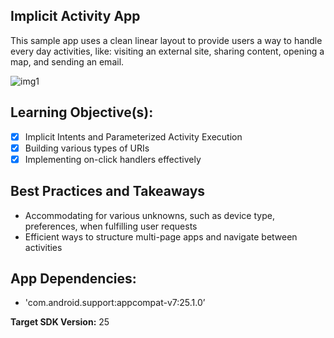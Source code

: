 ## Implicit Activity App

This sample app uses a clean linear layout to provide users a way to handle every day activities, like: visiting an external site, sharing content, opening a map, and sending an email.
 

![img1](https://ucarecdn.com/213369fa-a2a7-4f54-a110-274e75af4ebe/)

## Learning Objective(s):

- [x] Implicit Intents and Parameterized Activity Execution
- [x] Building various types of URIs
- [x] Implementing on-click handlers effectively 

## Best Practices and Takeaways 
-	Accommodating for various unknowns, such as device type, preferences, when fulfilling user requests
- Efficient ways to structure multi-page apps and navigate between activities

## App Dependencies: 
-	'com.android.support:appcompat-v7:25.1.0’

**Target SDK Version:** 25
